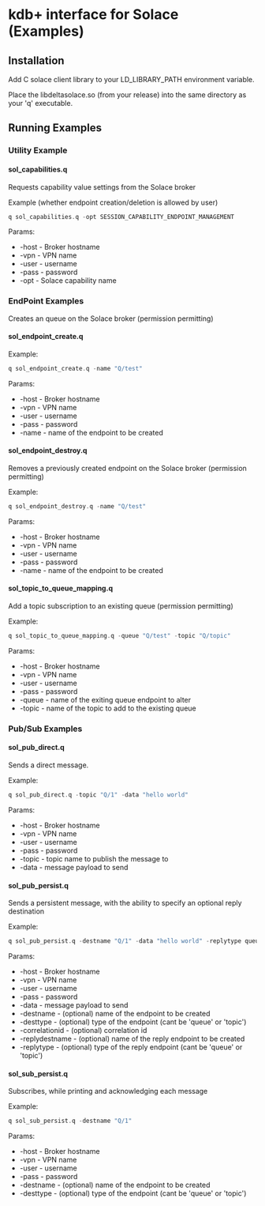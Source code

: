 # kdb+ interface for Solace (Examples)

## Installation

Add C solace client library to your LD_LIBRARY_PATH environment variable.

Place the libdeltasolace.so (from your release) into the same directory as your 'q' executable.

## Running Examples

### Utility Example

#### sol_capabilities.q

Requests capability value settings from the Solace broker 

Example (whether endpoint creation/deletion is allowed by user) 

```C
q sol_capabilities.q -opt SESSION_CAPABILITY_ENDPOINT_MANAGEMENT
```

Params:

- -host - Broker hostname
- -vpn - VPN name
- -user - username
- -pass - password
- -opt - Solace capability name 

### EndPoint Examples

Creates an queue on the Solace broker (permission permitting)

#### sol_endpoint_create.q

Example: 

```C
q sol_endpoint_create.q -name "Q/test" 
```

Params:

- -host - Broker hostname
- -vpn - VPN name
- -user - username
- -pass - password
- -name - name of the endpoint to be created

#### sol_endpoint_destroy.q

Removes a previously created endpoint on the Solace broker (permission permitting)

Example: 

```C
q sol_endpoint_destroy.q -name "Q/test"
```

Params:

- -host - Broker hostname
- -vpn - VPN name
- -user - username
- -pass - password
- -name - name of the endpoint to be created

#### sol_topic_to_queue_mapping.q

Add a topic subscription to an existing queue (permission permitting)

Example:

```C
q sol_topic_to_queue_mapping.q -queue "Q/test" -topic "Q/topic"
```

Params:

- -host - Broker hostname
- -vpn - VPN name
- -user - username
- -pass - password
- -queue - name of the exiting queue endpoint to alter
- -topic - name of the topic to add to the existing queue

### Pub/Sub Examples

#### sol_pub_direct.q

Sends a direct message.

Example:

```c
q sol_pub_direct.q -topic "Q/1" -data "hello world" 
```

Params:

- -host - Broker hostname
- -vpn - VPN name
- -user - username
- -pass - password
- -topic - topic name to publish the message to
- -data - message payload to send


#### sol_pub_persist.q

Sends a persistent message, with the ability to specify an optional reply destination

Example:

```c
q sol_pub_persist.q -destname "Q/1" -data "hello world" -replytype queue -replydestname "Q/replyname" -correlationid 555
```

Params:

- -host - Broker hostname
- -vpn - VPN name
- -user - username
- -pass - password
- -data - message payload to send
- -destname - (optional) name of the endpoint to be created
- -desttype - (optional) type of the endpoint (cant be 'queue' or 'topic')
- -correlationid - (optional) correlation id
- -replydestname - (optional) name of the reply endpoint to be created
- -replytype -  (optional) type of the reply endpoint (cant be 'queue' or 'topic')

#### sol_sub_persist.q

Subscribes, while printing and acknowledging each message

Example:

```C
q sol_sub_persist.q -destname "Q/1"
```

Params:

- -host - Broker hostname
- -vpn - VPN name
- -user - username
- -pass - password
- -destname - (optional) name of the endpoint to be created
- -desttype - (optional) type of the endpoint (cant be 'queue' or 'topic')